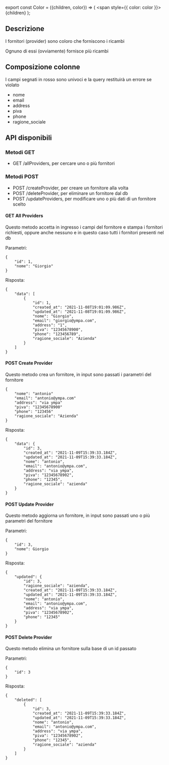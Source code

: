 export const Color = ({children, color}) => (
  <span
    style={{
      color: color
    }}>
    {children}
  </span>
);

## Descrizione
I fornitori (provider) sono coloro che forniscono i ricambi

Ognuno di essi (ovviamente) fornisce più ricambi

## Composizione colonne
I campi segnati in rosso sono univoci e la query restituirà un errore se violato

- nome
- email
- address
- <Color color = "red"> piva </Color>
- phone
- ragione_sociale


## API disponibili

### Metodi GET
- <Color color = "green"> GET </Color> /allProviders, per cercare uno o più fornitori

### Metodi POST
- <Color color = "darkorange"> POST </Color> /createProvider, per creare un fornitore alla volta
- <Color color = "darkorange"> POST </Color> /deleteProvider, per eliminare un fornitore dal db
- <Color color = "darkorange"> POST </Color> /updateProviders, per modificare uno o più dati di un fornitore scelto

#### <Color color = "green"> GET </Color> All Providers
Questo metodo accetta in ingresso i campi del fornitore e stampa i fornitori richiesti, oppure anche nessuno e in questo caso tutti i fornitori presenti nel db

Parametri:

```shell
{
    "id": 1,
    "nome": "Giorgio"
}
```

Risposta:

```shell
{
    "data": [
        {
            "id": 1,
            "created_at": "2021-11-08T19:01:09.986Z",
            "updated_at": "2021-11-08T19:01:09.986Z",
            "nome": "Giorgio",
            "email": "giorgio@ympa.com",
            "address": "1",
            "piva": "12345678900",
            "phone": "123456789",
            "ragione_sociale": "Azienda"
        }
    ]
}
```
#### <Color color = "darkorange"> POST </Color> Create Provider
Questo metodo crea un fornitore, in input sono passati i parametri del fornitore

```shell
{
    "nome": "antonio"
    "email": "antonio@ympa.com"
    "address": "via ympa"
    "piva": "12345678900"
    "phone": "123456"
    "ragione_sociale": "Azienda"
}
```

Risposta:

```shell
{
    "data": {
        "id": 3,
        "created_at": "2021-11-09T15:39:33.184Z",
        "updated_at": "2021-11-09T15:39:33.184Z",
        "nome": "antonio",
        "email": "antonio@ympa.com",
        "address": "via ympa",
        "piva": "12345678902",
        "phone": "12345",
        "ragione_sociale": "azienda"
    }
}
```

#### <Color color = "darkorange"> POST </Color> Update Provider
Questo metodo aggiorna un fornitore, in input sono passati uno o più parametri del fornitore

Parametri:

```shell
{
    "id": 3,
    "nome": Giorgio
}
```

Risposta: 
```shell
{
    "updated": {
        "id": 3,
        "ragione_sociale": "azienda",
        "created_at": "2021-11-09T15:39:33.184Z",
        "updated_at": "2021-11-09T15:39:33.184Z",
        "nome": "antonio",
        "email": "antonio@ympa.com",
        "address": "via ympa",
        "piva": "12345678902",
        "phone": "12345"
    }
}
```
#### <Color color = "darkorange"> POST </Color> Delete Provider
Questo metodo elimina un fornitore sulla base di un id passato

Parametri:

```shell
{
    "id": 3
}
```

Risposta:

```shell
{
    "deleted": [
        {
            "id": 3,
            "created_at": "2021-11-09T15:39:33.184Z",
            "updated_at": "2021-11-09T15:39:33.184Z",
            "nome": "antonio",
            "email": "antonio@ympa.com",
            "address": "via ympa",
            "piva": "12345678902",
            "phone": "12345",
            "ragione_sociale": "azienda"
        }
    ]
}
```